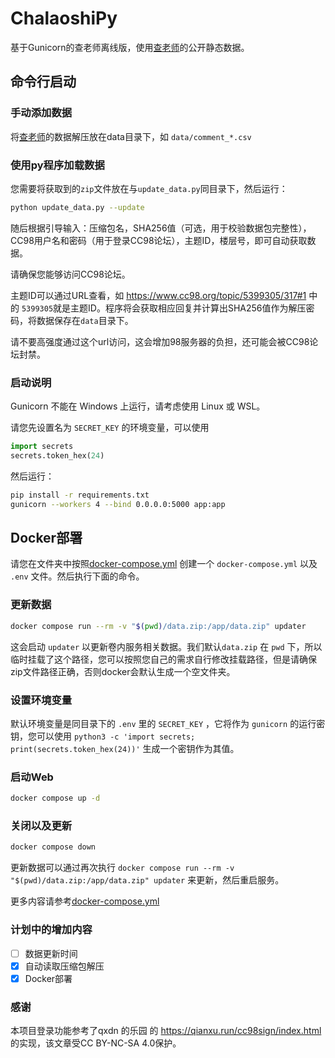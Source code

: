 # ChalaoshiPy

基于Gunicorn的查老师离线版，使用[查老师](https://github.com/zjuchalaoshi/chalaoshi)的公开静态数据。

## 命令行启动

### 手动添加数据

将[查老师](https://github.com/zjuchalaoshi/chalaoshi)的数据解压放在data目录下，如 `data/comment_*.csv`

### 使用py程序加载数据

您需要将获取到的`zip`文件放在与`update_data.py`同目录下，然后运行：

```bash
python update_data.py --update
```

随后根据引导输入：压缩包名，SHA256值（可选，用于校验数据包完整性），CC98用户名和密码（用于登录CC98论坛），主题ID，楼层号，即可自动获取数据。

请确保您能够访问CC98论坛。

主题ID可以通过URL查看，如 https://www.cc98.org/topic/5399305/317#1 中的 `5399305`就是主题ID。程序将会获取相应回复并计算出SHA256值作为解压密码，将数据保存在`data`目录下。

请不要高强度通过这个url访问，这会增加98服务器的负担，还可能会被CC98论坛封禁。

### 启动说明

Gunicorn 不能在 Windows 上运行，请考虑使用 Linux 或 WSL。

请您先设置名为 `SECRET_KEY` 的环境变量，可以使用

```python
import secrets
secrets.token_hex(24)
```

然后运行：

```bash
pip install -r requirements.txt
gunicorn --workers 4 --bind 0.0.0.0:5000 app:app
```

## Docker部署

请您在文件夹中按照[docker-compose.yml](docker-compose.yml) 创建一个 `docker-compose.yml` 以及 `.env` 文件。然后执行下面的命令。

### 更新数据

```bash
docker compose run --rm -v "$(pwd)/data.zip:/app/data.zip" updater
```

这会启动 `updater` 以更新卷内服务相关数据。我们默认`data.zip` 在 `pwd` 下，所以临时挂载了这个路径，您可以按照您自己的需求自行修改挂载路径，但是请确保zip文件路径正确，否则docker会默认生成一个空文件夹。

### 设置环境变量

默认环境变量是同目录下的 `.env` 里的 `SECRET_KEY` ，它将作为 `gunicorn` 的运行密钥，您可以使用 `python3 -c 'import secrets; print(secrets.token_hex(24))'` 生成一个密钥作为其值。

### 启动Web

```bash
docker compose up -d
```

### 关闭以及更新

```bash
docker compose down
```

更新数据可以通过再次执行 `docker compose run --rm -v "$(pwd)/data.zip:/app/data.zip" updater` 来更新，然后重启服务。

更多内容请参考[docker-compose.yml](docker-compose.yml)

### 计划中的增加内容

- [ ] 数据更新时间
- [x] 自动读取压缩包解压
- [x] Docker部署

### 感谢

本项目登录功能参考了qxdn 的乐园 的 https://qianxu.run/cc98sign/index.html 的实现，该文章受CC BY-NC-SA 4.0保护。